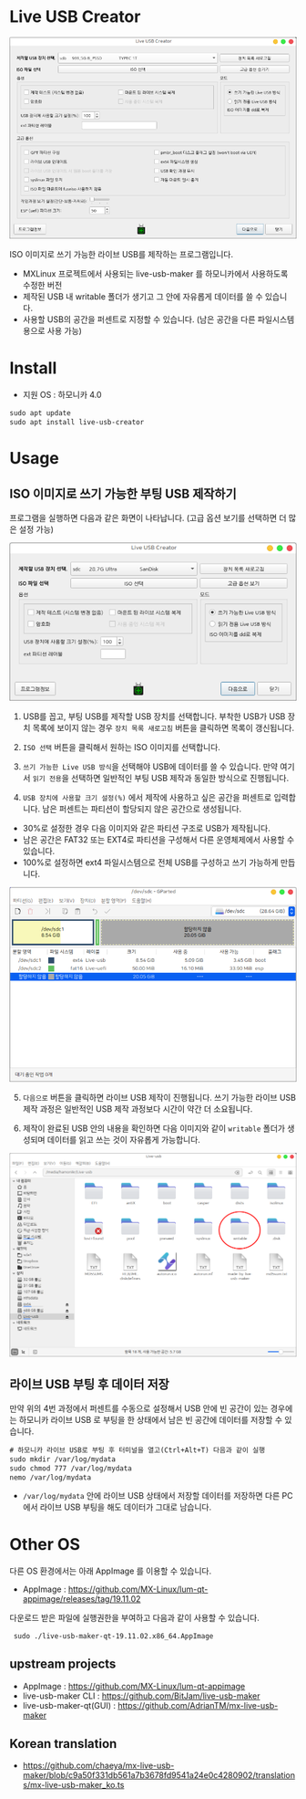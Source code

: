 # Live USB Creator

![live usb creator](./images/demo.png)

ISO 이미지로 쓰기 가능한 라이브 USB를 제작하는 프로그램입니다.

- MXLinux 프로젝트에서 사용되는 live-usb-maker 를 하모니카에서 사용하도록 수정한 버전
- 제작된 USB 내 writable 폴더가 생기고 그 안에 자유롭게 데이터를 쓸 수 있습니다.
- 사용할 USB의 공간을 퍼센트로 지정할 수 있습니다. (남은 공간을 다른 파일시스템 용으로 사용 가능)

# Install

 * 지원 OS : 하모니카 4.0

```
sudo apt update
sudo apt install live-usb-creator
```

# Usage

## ISO 이미지로 쓰기 가능한 부팅 USB 제작하기

프로그램을 실행하면 다음과 같은 화면이 나타납니다.
(고급 옵션 보기를 선택하면 더 많은 설정 가능)

![help-image](./docs/help1.png)

1) USB를 꼽고, 부팅 USB를 제작할 USB 장치를 선택합니다. 부착한 USB가 USB 장치 목록에 보이지 않는 경우 `장치 목록 새로고침` 버튼을 클릭하면 목록이 갱신됩니다.

2) `ISO 선택` 버튼을 클릭해서 원하는 ISO 이미지를 선택합니다.

3) `쓰기 가능한 Live USB 방식`을 선택해야 USB에 데이터를 쓸 수 있습니다. 만약 여기서 `읽기 전용`을 선택하면 일반적인 부팅 USB 제작과 동일한 방식으로 진행됩니다.

4) `USB 장치에 사용할 크기 설정(%)` 에서 제작에 사용하고 싶은 공간을 퍼센트로 입력합니다. 남은 퍼센트는 파티션이 할당되지 않은 공간으로 생성됩니다. 
- 30%로 설정한 경우 다음 이미지와 같은 파티션 구조로 USB가 제작됩니다.
- 남은 공간은 FAT32 또는 EXT4로 파티션을 구성해서 다른 운영체제에서 사용할 수 있습니다.
- 100%로 설정하면 ext4 파일시스템으로 전체 USB를 구성하고 쓰기 가능하게 만듭니다.

![help-image2](./docs/help2.png)

5) `다음으로` 버튼을 클릭하면 라이브 USB 제작이 진행됩니다. 쓰기 가능한 라이브 USB 제작 과정은 일반적인 USB 제작 과정보다 시간이 약간 더 소요됩니다.

6) 제작이 완료된 USB 안의 내용을 확인하면 다음 이미지와 같이 `writable` 폴더가 생성되며 데이터를 읽고 쓰는 것이 자유롭게 가능합니다.

![help-image3](./docs/help3.png)

## 라이브 USB 부팅 후 데이터 저장 

만약 위의 4번 과정에서 퍼센트를 수동으로 설정해서 USB 안에 빈 공간이 있는 경우에는 하모니카 라이브 USB 로 부팅을 한 상태에서 남은 빈 공간에 데이터를 저장할 수 있습니다. 
```
# 하모니카 라이브 USB로 부팅 후 터미널을 열고(Ctrl+Alt+T) 다음과 같이 실행
sudo mkdir /var/log/mydata
sudo chmod 777 /var/log/mydata
nemo /var/log/mydata
```
 - `/var/log/mydata` 안에 라이브 USB 상태에서 저장할 데이터를 저장하면 다른 PC에서 라이브 USB 부팅을 해도 데이터가 그대로 남습니다.

# Other OS

다른 OS 환경에서는 아래 AppImage 를 이용할 수 있습니다.

 * AppImage : https://github.com/MX-Linux/lum-qt-appimage/releases/tag/19.11.02

다운로드 받은 파일에 실행권한을 부여하고 다음과 같이 사용할 수 있습니다.
```
 sudo ./live-usb-maker-qt-19.11.02.x86_64.AppImage
```

## upstream projects

 * AppImage : https://github.com/MX-Linux/lum-qt-appimage
 * live-usb-maker CLI : https://github.com/BitJam/live-usb-maker
 * live-usb-maker-qt(GUI) : https://github.com/AdrianTM/mx-live-usb-maker

## Korean translation
 * https://github.com/chaeya/mx-live-usb-maker/blob/c9a50f331db561a7b3678fd9541a24e0c4280902/translations/mx-live-usb-maker_ko.ts

